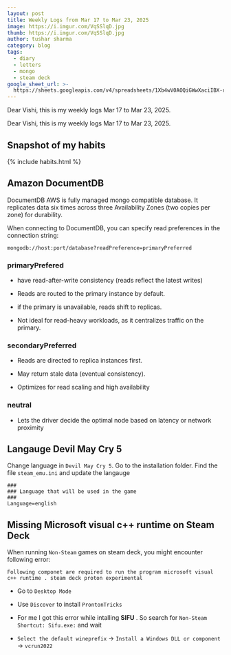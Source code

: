 ```yaml
---
layout: post
title: Weekly Logs from Mar 17 to Mar 23, 2025
image: https://i.imgur.com/VqSSlqD.jpg
thumb: https://i.imgur.com/VqSSlqD.jpg
author: tushar sharma
category: blog
tags:
  - diary
  - letters
  - mongo
  - steam deck
google_sheet_url: >-
  https://sheets.googleapis.com/v4/spreadsheets/1Xb4wV0AOQiGWwXaciIBX-rkFebzg8DlAcRcClshyAnA/values/Habits!A421:T433?alt=json&key=AIzaSyCgYRKf_apK3TUSYGO9WhQ5dN-ukY4H0gw
---
```


Dear Vishi, this is my weekly logs Mar 17 to Mar 23, 2025.<!-- truncate_here -->

Dear Vishi, this is my weekly logs Mar 17 to Mar 23, 2025.


## Snapshot of my habits

{% include habits.html %}

## Amazon DocumentDB

DocumentDB AWS is fully managed mongo compatible database. It replicates data six times across three Availability Zones (two copies per zone) for durability.

When connecting to DocumentDB, you can specify read preferences in the connection string:

```
mongodb://host:port/database?readPreference=primaryPreferred
```

### primaryPrefered

- have read-after-write consistency (reads reflect the latest writes)

- Reads are routed to the primary instance by default.

- if the primary is unavailable, reads shift to replicas.

- Not ideal for read-heavy workloads, as it centralizes traffic on the primary.

### secondaryPreferred 

- Reads are directed to replica instances first.

- May return stale data (eventual consistency).

- Optimizes for read scaling and high availability

### neutral

-  Lets the driver decide the optimal node based on latency or network proximity



## Langauge Devil May Cry 5

Change language in `Devil May Cry 5`. Go to the installation folder. Find the file `steam_emu.ini` and update the langauge

```
###                                                                                                                                                                                                                                                                                                                                                                                       ### Language that will be used in the game                                                                                                                                                                                                                                                                                                                                                ###                                                                                                                                                                                                                                                                                                                                                                                       Language=english   
```

## Missing Microsoft visual c++ runtime on Steam Deck 

When running  `Non-Steam` games on steam deck, you might encounter following error:

```
Following componet are required to run the program microsoft visual c++ runtime . steam deck proton experimental
```

- Go to `Desktop Mode`

- Use `Discover` to install `ProntonTricks`

- For me I got this error while intalling **SIFU** . So search for `Non-Steam Shortcut: Sifu.exe:` and wait

- `Select the default wineprefix` -> `Install a Windows DLL or component` -> `vcrun2022`
